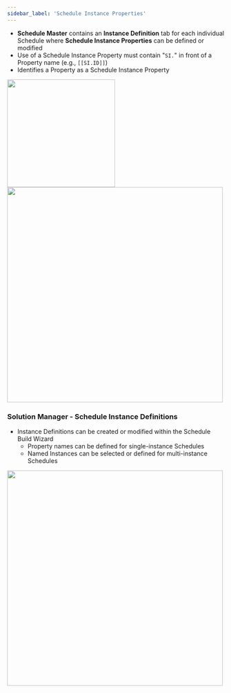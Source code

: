 ```yaml
---
sidebar_label: 'Schedule Instance Properties'
---
```


<!--
<figure>
    <audio
        controls
        src="audiobasic/ScheduleInstanceProperties.mp3">
            Your browser does not support the
            <code>audio</code> element.
    </audio>
</figure>
-->

* **Schedule Master** contains an **Instance Definition** tab for each individual Schedule where **Schedule Instance Properties** can be defined or modified
* Use of a Schedule Instance Property must contain "```SI.```" in front of a Property name (e.g., ```[[SI.ID]]```)  
* Identifies a Property as a Schedule Instance Property

<a href="imgbasic/340.png" target="_blank"><img src="imgbasic/340.png" width="250"></img></a>  
<a href="imgbasic/341.png" target="_blank"><img src="imgbasic/341.png" width="500"></img></a>

### Solution Manager - Schedule Instance Definitions

* Instance Definitions can be created or modified within the Schedule Build Wizard
    * Property names can be defined for single-instance Schedules
    * Named Instances can be selected or defined for multi-instance Schedules

<a href="imgbasic/342.png" target="_blank"><img src="imgbasic/342.png" width="500"></img></a>